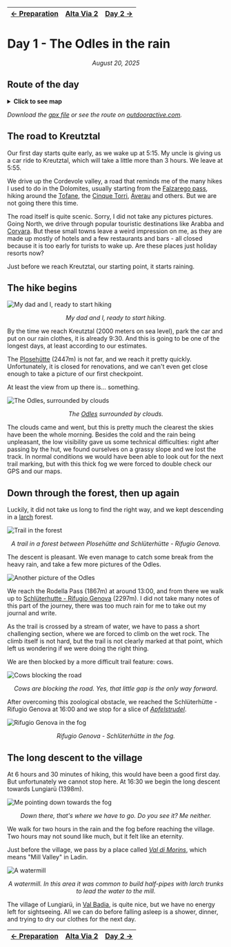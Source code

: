 <table style="width: 100%; table-layout: fixed;"> <thead> <tr>
	<th style="text-align: left"> <a href="../preparation">← Preparation</a> </th>
	<th style="text-align: center"> <a href="../">Alta Via 2</a> </th>
	<th style="text-align: right"> <a href="../day2">Day 2 →</a> </th>
</tr> </thead> </table>

# Day 1 - The Odles in the rain

<p align="center"><em>August 20, 2025</em></p>

## Route of the day

<details>
<summary><strong>Click to see map</strong></summary>
<img src="../img/20-0000-map.png">
</details>

*Download the [gpx file](../gpx/av2-day1.gpx) or see the route on
[outdooractive.com](https://www.outdooractive.com/en/route/hiking-trail/eisacktal/-2025-alta-via-2-day-1/325540727/?share=%7E3zdmcd3i%244ossqbct).*

## The road to Kreutztal

Our first day starts quite early, as we wake up at 5:15. My uncle is
giving us a car ride to Kreutztal, which will take a little more than
3 hours. We leave at 5:55.

We drive up the Cordevole valley, a road that reminds me of the
many hikes I used to do in the Dolomites, usually starting from the
[Falzarego pass](https://en.wikipedia.org/wiki/Falzarego_Pass),
hiking around the [Tofane](https://en.wikipedia.org/wiki/Tofane),
the [Cinque Torri](https://en.wikipedia.org/wiki/Cinque_Torri),
[Averau](https://en.wikipedia.org/wiki/Averau) and others.
But we are not going there this time.

The road itself is quite scenic.  Sorry, I did not
take any pictures pictures.  Going North, we drive
through popular touristic destinations like Arabba and
[Corvara](https://en.wikipedia.org/wiki/Corvara%2C_South_Tyrol).
But these small towns leave a weird impression on me, as they are made
up mostly of hotels and a few restaurants and bars - all closed because
it is too early for turists to wake up. Are these places just holiday
resorts now?

Just before we reach Kreutztal, our starting point, it starts raining.

## The hike begins

![My dad and I, ready to start hiking](../img/20-0924-kreutztal.jpg)

<p align="center"><em>My dad and I, ready to start hiking.</em></p>

By the time we reach Kreutztal (2000 meters on sea level), park the car
and put on our rain clothes, it is already 9:30. And this is going to
be one of the longest days, at least according to our estimates.

The [Plosehütte](https://www.plosehuette.com/en/) (2447m) is not
far, and we reach it pretty quickly. Unfortunately, it is closed for
renovations, and we can't even get close enough to take a picture of
our first checkpoint.

At least the view from up there is... something.

![The Odles, surrounded by clouds](../img/20-1033-odles-clouds.jpg)

<p align="center"><em>The <a
href="https://www.val-gardena.com/en/dolomites/geisler-mountain-group">Odles</a>
surrounded by clouds.</em></p>

The clouds came and went, but this is pretty much the clearest the
skies have been the whole morning. Besides the cold and the rain being
unpleasant, the low visibility gave us some technical difficulties:
right after passing by the hut, we found ourselves on a grassy slope and
we lost the track. In normal conditions we would have been able to look
out for the next trail marking, but with this thick fog we were forced
to double check our GPS and our maps.

## Down through the forest, then up again

Luckily, it did not take us long to find the right way, and we kept
descending in a [larch](https://en.wikipedia.org/wiki/Larch) forest.

![Trail in the forest](../img/20-1150-forest.jpg)

<p align="center"><em>A trail in a forest between Plosehütte and
Schlüterhütte - Rifugio Genova.</em></p>

The descent is pleasant. We even manage to catch some break from the
heavy rain, and take a few more pictures of the Odles.

![Another picture of the Odles](../img/20-1211-odles.jpg)

We reach the Rodella Pass (1867m) at around 13:00,
and from there we walk up to [Schlüterhutte - Rifugio
Genova](https://www.schlueterhuette.com/en/) (2297m). I did not take
many notes of this part of the journey, there was too much rain for me
to take out my journal and write.

As the trail is crossed by a stream of water, we have to pass a short
challenging section, where we are forced to climb on the wet rock.
The climb itself is not hard, but the trail is not clearly marked at
that point, which left us wondering if we were doing the right thing.

We are then blocked by a more difficult trail feature: cows.

![Cows blocking the road](../img/20-1324-cows.jpg)

<p align="center"><em>Cows are blocking the road.  Yes, that little gap is
the only way forward.</em></p>

After overcoming this zoological obstacle, we reached the
Schlüterhütte - Rifugio Genova at 16:00 and we stop for a slice of
[*Apfelstrudel*](https://en.wikipedia.org/wiki/Apple_strudel).

![Rifugio Genova in the fog](../img/20-1603-schluterhutte.jpg)

<p align="center"><em>Rifugio Genova - Schlüterhütte in the fog.</em></p>

## The long descent to the village

At 6 hours and 30 minutes of hiking, this would have been a good first
day.  But unfortunately we cannot stop here. At 16:30 we begin the long
descent towards Lungiarü (1398m).

![Me pointing down towards the fog](../img/20-1703-descent.jpg)

<p align="center"><em>Down there, that's where we have to go. Do you see
it? Me neither.</em></p>

We walk for two hours in the rain and the fog before reaching the
village. Two hours may not sound like much, but it felt like an eternity.

Just before the village, we pass by a place called
[*Val di Morins*](https://www.alta-badia.org/en/highlights/sights/val-di-morins-mill-valley/),
which means "Mill Valley" in Ladin.

![A watermill](../img/20-1816-mill.jpg)
<p align="center"><em>
A watermill. In this area it was common to build half-pipes
with larch trunks to lead the water to the mill.
</em></p>

The village of Lungiarü, in [Val
Badia](https://en.wikipedia.org/wiki/Val_Badia), is quite nice, but we
have no energy left for sightseeing. All we can do before falling asleep
is a shower, dinner, and trying to dry our clothes for the next day.

<table style="width: 100%; table-layout: fixed;"> <thead> <tr>
	<th style="text-align: left"> <a href="../preparation">← Preparation</a> </th>
	<th style="text-align: center"> <a href="../">Alta Via 2</a> </th>
	<th style="text-align: right"> <a href="../day2">Day 2 →</a> </th>
</tr> </thead> </table>






